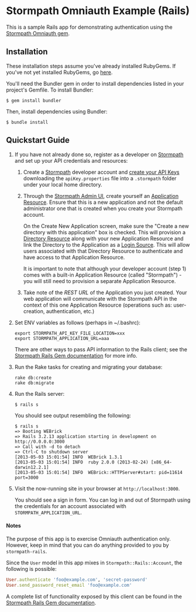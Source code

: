 # Stormpath Omniauth Example (Rails)

This is a sample Rails app for demonstrating authentication using the [Stormpath Omniauth gem][stormpath-omniauth-gem].

## Installation

These installation steps assume you've already installed RubyGems. If you've
not yet installed RubyGems, go [here][rubygems-installation-docs].

You'll need the Bundler gem in order to install dependencies listed in your
project's Gemfile. To install Bundler:

```
$ gem install bundler
```

Then, install dependencies using Bundler:

```
$ bundle install
```

## Quickstart Guide

1.  If you have not already done so, register as a developer on
    [Stormpath][stormpath] and set up your API credentials and resources:

    1.  Create a [Stormpath][stormpath] developer account and
        [create your API Keys][create-api-keys] downloading the
        <code>apiKey.properties</code> file into a <code>.stormpath</code>
        folder under your local home directory.

    1.  Through the [Stormpath Admin UI][stormpath-admin-login], create yourself
        an [Application Resource][concepts]. Ensure that this is a new application and 
        not the default administrator one that is created when you create your Stormpath account.
        
        On the Create New Application screen, make sure the "Create a new directory 
        with this application" box is checked. This will provision a [Directory Resource][concepts] along
        with your new Application Resource and link the Directory to the
        Application as a [Login Source][concepts]. This will allow users
        associated with that Directory Resource to authenticate and have access
        to that Application Resource.

        It is important to note that although your developer account (step 1)
        comes with a built-in Application Resource (called "Stormpath") - you
        will still need to provision a separate Application Resource.

    1.  Take note of the _REST URL_ of the Application you just created. Your
        web application will communicate with the Stormpath API in the context
        of this one Application Resource (operations such as: user-creation,
        authentication, etc.)

1.  Set ENV variables as follows (perhaps in ~/.bashrc):

    ```
    export STORMPATH_API_KEY_FILE_LOCATION=xxx
    export STORMPATH_APPLICATION_URL=aaa
    ```

    There are other ways to pass API information to the Rails client; see the
    [Stormpath Rails Gem documentation][stormpath-rails-gem] for more info.

1.  Run the Rake tasks for creating and migrating your database:

    ```
    rake db:create
    rake db:migrate
    ```

1.  Run the Rails server:

    ```
    $ rails s
    ```

    You should see output resembling the following:

    ```
    $ rails s
    => Booting WEBrick
    => Rails 3.2.13 application starting in development on http://0.0.0.0:3000
    => Call with -d to detach
    => Ctrl-C to shutdown server
    [2013-05-03 15:01:54] INFO  WEBrick 1.3.1
    [2013-05-03 15:01:54] INFO  ruby 2.0.0 (2013-02-24) [x86_64-darwin12.2.1]
    [2013-05-03 15:01:54] INFO  WEBrick::HTTPServer#start: pid=11614 port=3000
    ```

1.  Visit the now-running site in your browser at <code>http://localhost:3000</code>.

    You should see a sign in form. You can log in and out of Stormpath using the
    credentials for an account associated with <code>STORMPATH_APPLICATION_URL</code>.

#### Notes

The purpose of this app is to exercise Omniauth authentication only. However, keep in
mind that you can do anything provided to you by <code>stormpath-rails</code>.

Since the <code>User</code> model in this app mixes in <code>Stormpath::Rails::Account</code>,
the following is possible:

```ruby
User.authenticate 'foo@example.com', 'secret-password'
User.send_password_reset_email 'foo@example.com'
```

A complete list of functionality exposed by this client can be found in the
[Stormpath Rails Gem documentation][stormpath-rails-gem].

  [rubygems-installation-docs]: http://docs.rubygems.org/read/chapter/3
  [stormpath]: http://stormpath.com/
  [stormpath-admin-login]: http://api.stormpath.com/login
  [create-api-keys]: http://www.stormpath.com/docs/ruby/product-guide#AssignAPIkeys
  [stormpath-rails-gem]: https://github.com/stormpath/stormpath-rails
  [stormpath-omniauth-gem]: https://github.com/stormpath/stormpath-omniauth
  [concepts]: http://www.stormpath.com/docs/stormpath-basics#keyConcepts
